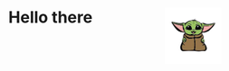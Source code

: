 <h1 align="center">
    Hello there
    <img src="imagens/yoda.png" width="100px" align="right" />
</h1>